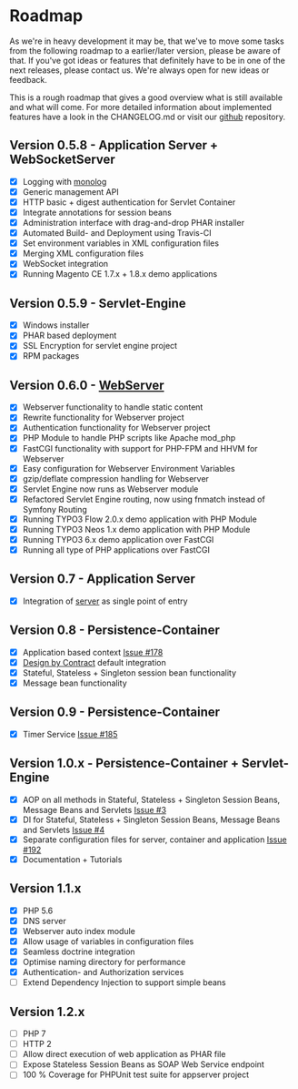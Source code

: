 # Roadmap

As we're in heavy development it may be, that we've to move some tasks from the following roadmap to a earlier/later version, please 
be aware of that. If you've got ideas or features that definitely have to be in one of the next releases, please contact us. We're 
always open for new ideas or feedback.

This is a rough roadmap that gives a good overview what is still available and what will come. For more detailed information about
implemented features have a look in the CHANGELOG.md or visit our [github](https://github.com/appserver-io) repository.

## Version 0.5.8 - Application Server + WebSocketServer
- [x] Logging with [monolog](https://github.com/Seldaek/monolog>)
- [x] Generic management API
- [x] HTTP basic + digest authentication for Servlet Container
- [x] Integrate annotations for session beans
- [x] Administration interface with drag-and-drop PHAR installer
- [x] Automated Build- and Deployment using Travis-CI
- [x] Set environment variables in XML configuration files
- [x] Merging XML configuration files
- [x] WebSocket integration
- [x] Running Magento CE 1.7.x + 1.8.x demo applications

## Version 0.5.9 - Servlet-Engine
- [x] Windows installer
- [x] PHAR based deployment
- [x] SSL Encryption for servlet engine project
- [x] RPM packages

## Version 0.6.0 - [WebServer](https://github.com/appserver.io/webserver)
- [x] Webserver functionality to handle static content
- [x] Rewrite functionality for Webserver project
- [x] Authentication functionality for Webserver project
- [x] PHP Module to handle PHP scripts like Apache mod_php
- [x] FastCGI functionality with support for PHP-FPM and HHVM for Webserver
- [x] Easy configuration for Webserver Environment Variables
- [x] gzip/deflate compression handling for Webserver
- [x] Servlet Engine now runs as Webserver module
- [x] Refactored Servlet Engine routing, now using fnmatch instead of Symfony Routing
- [x] Running TYPO3 Flow 2.0.x demo application with PHP Module
- [x] Running TYPO3 Neos 1.x demo application with PHP Module
- [x] Running TYPO3 6.x demo application over FastCGI
- [x] Running all type of PHP applications over FastCGI

## Version 0.7 - Application Server
- [x] Integration of [server](https://github.com/appserver-io/server) as single point of entry

## Version 0.8 - Persistence-Container
- [x] Application based context [Issue #178](https://github.com/appserver-io/appserver/issues/178)
- [x] [Design by Contract](https://github.com/wick-ed/php-by-contract) default integration
- [x] Stateful, Stateless + Singleton session bean functionality
- [x] Message bean functionality

## Version 0.9 - Persistence-Container
- [x] Timer Service [Issue #185](https://github.com/appserver-io/appserver/issues/185)

## Version 1.0.x - Persistence-Container + Servlet-Engine
- [x] AOP on all methods in Stateful, Stateless + Singleton Session Beans, Message Beans and Servlets [Issue #3](https://github.com/appserver-io/appserver/issues/3)
- [x] DI for Stateful, Stateless + Singleton Session Beans, Message Beans and Servlets [Issue #4](https://github.com/appserver-io/appserver/issues/4)
- [x] Separate configuration files for server, container and application [Issue #192](https://github.com/appserver-io/appserver/issues/192)
- [x] Documentation + Tutorials

## Version 1.1.x
- [x] PHP 5.6
- [x] DNS server
- [x] Webserver auto index module
- [x] Allow usage of variables in configuration files
- [x] Seamless doctrine integration 
- [x] Optimise naming directory for performance
- [x] Authentication- and Authorization services
- [ ] Extend Dependency Injection to support simple beans

## Version 1.2.x
- [ ] PHP 7
- [ ] HTTP 2
- [ ] Allow direct execution of web application as PHAR file
- [ ] Expose Stateless Session Beans as SOAP Web Service endpoint
- [ ] 100 % Coverage for PHPUnit test suite for appserver project
